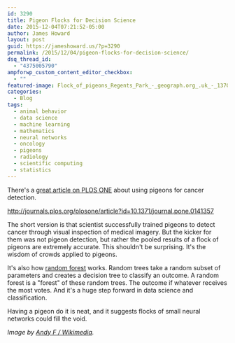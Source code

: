 ```yaml
---
id: 3290
title: Pigeon Flocks for Decision Science
date: 2015-12-04T07:21:52-05:00
author: James Howard
layout: post
guid: https://jameshoward.us/?p=3290
permalink: /2015/12/04/pigeon-flocks-for-decision-science/
dsq_thread_id:
  - "4375005790"
ampforwp_custom_content_editor_checkbox:
  - ""
featured-image: Flock_of_pigeons_Regents_Park_-_geograph.org_.uk_-_1370466-640x400.jpg
categories:
  - Blog
tags:
  - animal behavior
  - data science
  - machine learning
  - mathematics
  - neural networks
  - oncology
  - pigeons
  - radiology
  - scientific computing
  - statistics
---
```

There's a [great article on PLOS ONE](http://journals.plos.org/plosone/article?id=10.1371/journal.pone.0141357) about using pigeons for cancer detection.  

  http://journals.plos.org/plosone/article?id=10.1371/journal.pone.0141357

The short version is that scientist successfully trained pigeons to detect cancer through visual inspection of medical imagery.  But the kicker for them was not pigeon detection, but rather the pooled results of a flock of pigeons are extremely accurate.  This shouldn't be surprising.  It's the wisdom of crowds applied to pigeons.  

It's also how [random forest](https://en.wikipedia.org/wiki/Random_forest) works.  Random trees take a random subset of parameters and creates a decision tree to classify an outcome.  A random forest is a "forest" of these random trees.  The outcome if whatever receives the most votes.  And it's a huge step forward in data science and classification.  

Having a pigeon do it is neat, and it suggests flocks of small neural networks could fill the void.

_Image by [Andy F / Wikimedia](https://commons.wikimedia.org/wiki/File:Flock_of_pigeons,_Regents_Park_-_geograph.org.uk_-_1370466.jpg)._

